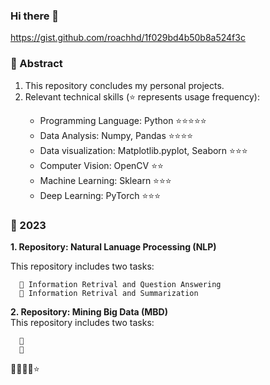 ### Hi there 👋

<!--
**guolipin/guolipin** is a ✨ _special_ ✨ repository because its `README.md` (this file) appears on your GitHub profile.

Here are some ideas to get you started:

- 🔭 I’m currently working on ...
- 🌱 I’m currently learning ...
- 👯 I’m looking to collaborate on ...
- 🤔 I’m looking for help with ...
- 💬 Ask me about ...
- 📫 How to reach me: ...
- 😄 Pronouns: ...
- ⚡ Fun fact: ...
-->

https://gist.github.com/roachhd/1f029bd4b50b8a524f3c

### 🌻  Abstract
1.  This repository concludes my personal projects.
2.  Relevant technical skills (⭐ represents usage frequency):
    > 
    * Programming Language: Python    ⭐⭐⭐⭐⭐
    * Data Analysis: Numpy, Pandas  ⭐⭐⭐⭐
    * Data visualization: Matplotlib.pyplot, Seaborn  ⭐⭐⭐
    * Computer Vision:  OpenCV  ⭐⭐
    * Machine Learning: Sklearn  ⭐⭐⭐
    * Deep Learning:  PyTorch ⭐⭐⭐
    > 

### 🌻   2023 
**1.  Repository: Natural Lanuage Processing (NLP)**  
  
  This repository includes two tasks:   
>
   
      🌱 Information Retrival and Question Answering   
      🌱 Information Retrival and Summarization
      
>

**2.  Repository: Mining Big Data (MBD)**  
  This repository includes two tasks:   
>
   
      🌱    
      🌱 
      
>

🌼🌻🌸🔆⭐ 

